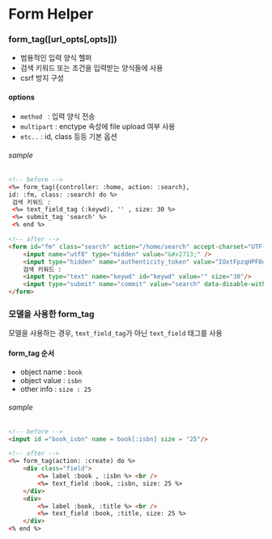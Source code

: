 
# Form Helper

### form_tag([url_opts[,opts]]) 
- 범용적인 입력 양식 헬퍼
- 검색 키워드 또는 조건을 입력받는 양식들에 사용
- csrf 방지 구성

#### options
- ```method ``` : 입력 양식 전송
- ```multipart``` : enctype 속성에 file upload 여부 사용
- ```etc..``` : id, class 등등 기본 옵션  
###### sample
```html
<!-- before -->
<%= form_tag({controller: :home, action: :search},
id: :fm, class: :search) do %>
 검색 키워드 : 
 <%= text_field_tag (:keywd), '' , size: 30 %>
 <%= submit_tag 'search' %>
 <% end %>

<!-- after -->
<form id="fm" class="search" action="/home/search" accept-charset="UTF-8" method="post">
    <input name="utf8" type="hidden" value="&#x2713;" />
    <input type="hidden" name="authenticity_token" value="IOxtFpzqHPF8qibeVOAQpXoGHDxkefykuQLKCXs3DVIpFAjm6hMw3gUXVM2eEouLeozwRop9pxhAYin8YxFVhQ==" />
    검색 키워드 : 
    <input type="text" name="keywd" id="keywd" value="" size="30"/>
    <input type="submit" name="commit" value="search" data-disable-with="search"/>
</form>
```
### 모델을 사용한 form_tag 

 모델을 사용하는 경우, ```text_field_tag```가 아닌 ```text_field``` 태그를 사용
 
#### form_tag 순서 
 - object name : ```book```
 - object value : ```isbn ```
 - other info : ```size : 25 ```

###### sample 

```html
<!-- before -->
<input id ="book_isbn" name = book[:isbn] size = "25"/>

<!-- after -->
<%= form_tag(action: :create) do %>
    <div class="field">
        <%= label :book , :isbn %> <br />
        <%= text_field :book, :isbn, size: 25 %>
    </div>
    <div>
        <%= label :book, :title %> <br />
        <%= text_field :book, :title, size: 25 %>
    </div>
<% end %>
```